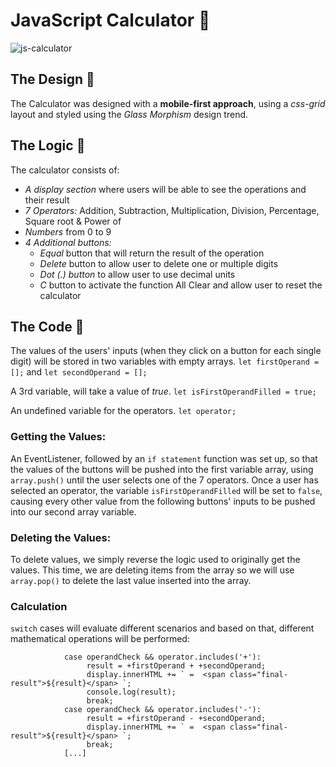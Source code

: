 # JavaScript Calculator :iphone:

![js-calculator](https://github.com/alexsp92/calculator/blob/main/js-calculator.png)

## The Design :large_blue_diamond:
The Calculator was designed with a **mobile-first approach**, using a _css-grid_ layout and styled using the _Glass Morphism_ design trend.

## The Logic :large_orange_diamond:
The calculator consists of:
- _A display section_ where users will be able to see the operations and their result
- _7 Operators:_ Addition, Subtraction, Multiplication, Division, Percentage, Square root & Power of
- _Numbers_ from 0 to 9
- _4 Additional buttons:_ 
    - _Equal_ button that will return the result of the operation
    - _Delete_ button to allow user to delete one or multiple digits
    - _Dot (.) button_ to allow user to use decimal units
    - _C_ button to activate the function All Clear and allow user to reset the calculator

## The Code :white_square_button:
The values of the users' inputs (when they click on a button for each single digit) will be stored in two variables with empty arrays.
`let firstOperand = [];` and `let secondOperand = [];`

A 3rd variable, will take a value of *true*.
`let isFirstOperandFilled = true;`

An undefined variable for the operators.
`let operator;`

### Getting the Values:
An EventListener, followed by an `if statement` function was set up, so that the values of the buttons will be pushed into the first variable array, using `array.push()` until the user selects one of the 7 operators. Once a user has selected an operator, the variable `isFirstOperandFilled` will be set to `false`, causing every other value from the following buttons' inputs to be pushed into our second array variable. 

### Deleting the Values:
To delete values, we simply reverse the logic used to originally get the values. This time, we are deleting items from the array so we will use `array.pop()` to delete the last value inserted into the array.

### Calculation
`switch` cases will evaluate different scenarios and based on that, different mathematical operations will be performed:
```switch (operandCheck) {
            case operandCheck && operator.includes('+'):
                 result = +firstOperand + +secondOperand;
                 display.innerHTML += ` =  <span class="final-result">${result}</span> `;
                 console.log(result);
                 break;
            case operandCheck && operator.includes('-'):
                 result = +firstOperand - +secondOperand;
                 display.innerHTML += ` =  <span class="final-result">${result}</span> `;
                 break;
            [...]
